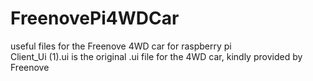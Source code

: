 # FreenovePi4WDCar  
useful files for the Freenove 4WD car for raspberry pi  
Client_Ui (1).ui is the original .ui file for the 4WD car, kindly provided by Freenove  
